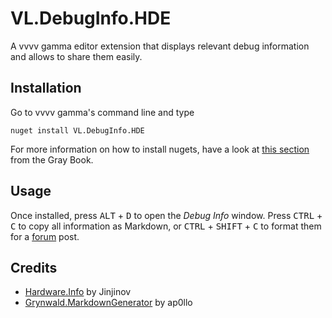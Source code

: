 # VL.DebugInfo.HDE

 A vvvv gamma editor extension that displays relevant debug information and allows to share them easily.

## Installation

Go to vvvv gamma's command line and type

```
nuget install VL.DebugInfo.HDE
```

For more information on how to install nugets, have a look at [this section](https://thegraybook.vvvv.org/reference/hde/managing-nugets.html#installing-the-latest-version-of-a-nuget) from the Gray Book.

## Usage

Once installed, press <kbd>ALT</kbd> + <kbd>D</kbd> to open the _Debug Info_ window. Press <kbd>CTRL</kbd> + <kbd>C</kbd> to copy all information as Markdown, or <kbd>CTRL</kbd> + <kbd>SHIFT</kbd> + <kbd>C</kbd> to format them for a [forum](https://discourse.vvvv.org/) post.

## Credits

- [Hardware.Info](https://github.com/Jinjinov/Hardware.Info) by Jinjinov
- [Grynwald.MarkdownGenerator](https://github.com/ap0llo/markdown-generator) by ap0llo